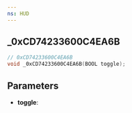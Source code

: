 ```yaml
---
ns: HUD
---
```

## _0xCD74233600C4EA6B

```c
// 0xCD74233600C4EA6B
void _0xCD74233600C4EA6B(BOOL toggle);
```


## Parameters
* **toggle**:


